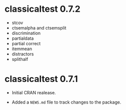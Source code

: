 
# classicaltest 0.7.2

- stcov
- ctsemalpha and ctsemsplit
- discrimination
- partialdata
- partial correct
- itemmean
- distractors
- splithalf

# classicaltest 0.7.1
- Initial CRAN realease.

* Added a `NEWS.md` file to track changes to the package.
